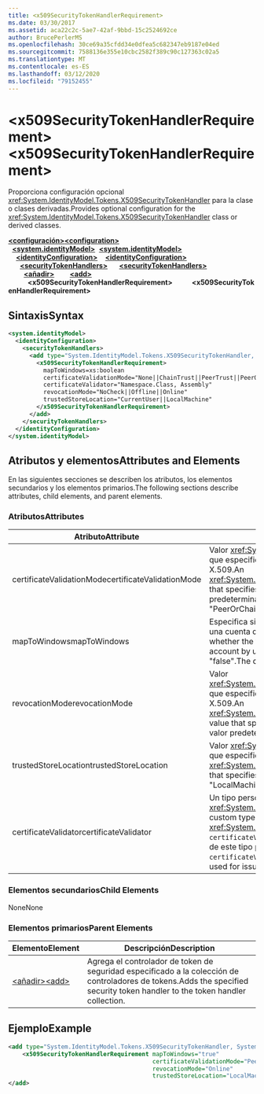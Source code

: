 ```yaml
---
title: <x509SecurityTokenHandlerRequirement>
ms.date: 03/30/2017
ms.assetid: aca22c2c-5ae7-42af-9bbd-15c2524692ce
author: BrucePerlerMS
ms.openlocfilehash: 30ce69a35cfdd34e0dfea5c682347eb9187e04ed
ms.sourcegitcommit: 7588136e355e10cbc2582f389c90c127363c02a5
ms.translationtype: MT
ms.contentlocale: es-ES
ms.lasthandoff: 03/12/2020
ms.locfileid: "79152455"
---
```

# <a name="x509securitytokenhandlerrequirement"></a><span data-ttu-id="083b6-101">\<x509SecurityTokenHandlerRequirement></span><span class="sxs-lookup"><span data-stu-id="083b6-101">\<x509SecurityTokenHandlerRequirement></span></span>
<span data-ttu-id="083b6-102">Proporciona configuración opcional <xref:System.IdentityModel.Tokens.X509SecurityTokenHandler> para la clase o clases derivadas.</span><span class="sxs-lookup"><span data-stu-id="083b6-102">Provides optional configuration for the <xref:System.IdentityModel.Tokens.X509SecurityTokenHandler> class or derived classes.</span></span>  
  
<span data-ttu-id="083b6-103">[**\<configuración>**](../configuration-element.md)</span><span class="sxs-lookup"><span data-stu-id="083b6-103">[**\<configuration>**](../configuration-element.md)</span></span>\
<span data-ttu-id="083b6-104">&nbsp;&nbsp;[**\<system.identityModel>**](system-identitymodel.md)</span><span class="sxs-lookup"><span data-stu-id="083b6-104">&nbsp;&nbsp;[**\<system.identityModel>**](system-identitymodel.md)</span></span>\
<span data-ttu-id="083b6-105">&nbsp;&nbsp;&nbsp;&nbsp;[**\<identityConfiguration>**](identityconfiguration.md)</span><span class="sxs-lookup"><span data-stu-id="083b6-105">&nbsp;&nbsp;&nbsp;&nbsp;[**\<identityConfiguration>**](identityconfiguration.md)</span></span>\
<span data-ttu-id="083b6-106">&nbsp;&nbsp;&nbsp;&nbsp;&nbsp;&nbsp;[**\<securityTokenHandlers>**](securitytokenhandlers.md)</span><span class="sxs-lookup"><span data-stu-id="083b6-106">&nbsp;&nbsp;&nbsp;&nbsp;&nbsp;&nbsp;[**\<securityTokenHandlers>**](securitytokenhandlers.md)</span></span>\
<span data-ttu-id="083b6-107">&nbsp;&nbsp;&nbsp;&nbsp;&nbsp;&nbsp;&nbsp;&nbsp;[**\<añadir>**](add.md)</span><span class="sxs-lookup"><span data-stu-id="083b6-107">&nbsp;&nbsp;&nbsp;&nbsp;&nbsp;&nbsp;&nbsp;&nbsp;[**\<add>**](add.md)</span></span>\
<span data-ttu-id="083b6-108">&nbsp;&nbsp;&nbsp;&nbsp;&nbsp;&nbsp;&nbsp;&nbsp;&nbsp;&nbsp;**\<x509SecurityTokenHandlerRequirement>**</span><span class="sxs-lookup"><span data-stu-id="083b6-108">&nbsp;&nbsp;&nbsp;&nbsp;&nbsp;&nbsp;&nbsp;&nbsp;&nbsp;&nbsp;**\<x509SecurityTokenHandlerRequirement>**</span></span>  
  
## <a name="syntax"></a><span data-ttu-id="083b6-109">Sintaxis</span><span class="sxs-lookup"><span data-stu-id="083b6-109">Syntax</span></span>  
  
```xml  
<system.identityModel>  
  <identityConfiguration>  
    <securityTokenHandlers>  
      <add type="System.IdentityModel.Tokens.X509SecurityTokenHandler, System.IdentityModel">  
        <x509SecurityTokenHandlerRequirement>  
          mapToWindows=xs:boolean  
          certificateValidationMode="None||ChainTrust||PeerTrust||PeerOrChainTrust||Custom"  
          certificateValidator="Namespace.Class, Assembly"  
          revocationMode="NoCheck||Offline||Online"  
          trustedStoreLocation="CurrentUser||LocalMachine"  
        </x509SecurityTokenHandlerRequirement>  
      </add>  
    </securityTokenHandlers>  
  </identityConfiguration>  
</system.identityModel>  
```  
  
## <a name="attributes-and-elements"></a><span data-ttu-id="083b6-110">Atributos y elementos</span><span class="sxs-lookup"><span data-stu-id="083b6-110">Attributes and Elements</span></span>  
 <span data-ttu-id="083b6-111">En las siguientes secciones se describen los atributos, los elementos secundarios y los elementos primarios.</span><span class="sxs-lookup"><span data-stu-id="083b6-111">The following sections describe attributes, child elements, and parent elements.</span></span>  
  
### <a name="attributes"></a><span data-ttu-id="083b6-112">Atributos</span><span class="sxs-lookup"><span data-stu-id="083b6-112">Attributes</span></span>  
  
|<span data-ttu-id="083b6-113">Atributo</span><span class="sxs-lookup"><span data-stu-id="083b6-113">Attribute</span></span>|<span data-ttu-id="083b6-114">Descripción</span><span class="sxs-lookup"><span data-stu-id="083b6-114">Description</span></span>|  
|---------------|-----------------|  
|<span data-ttu-id="083b6-115">certificateValidationMode</span><span class="sxs-lookup"><span data-stu-id="083b6-115">certificateValidationMode</span></span>|<span data-ttu-id="083b6-116">Valor <xref:System.ServiceModel.Security.X509CertificateValidationMode> que especifica el modo de validación que se usará para el certificado X.509.</span><span class="sxs-lookup"><span data-stu-id="083b6-116">An <xref:System.ServiceModel.Security.X509CertificateValidationMode> value that specifies the validation mode to use for the X.509 certificate.</span></span> <span data-ttu-id="083b6-117">El valor predeterminado es "PeerOrChainTrust".</span><span class="sxs-lookup"><span data-stu-id="083b6-117">The default value is "PeerOrChainTrust".</span></span>|  
|<span data-ttu-id="083b6-118">mapToWindows</span><span class="sxs-lookup"><span data-stu-id="083b6-118">mapToWindows</span></span>|<span data-ttu-id="083b6-119">Especifica si el controlador de tokens debe asignar el token de validación a una cuenta de Windows mediante la notificación UPN entrante.</span><span class="sxs-lookup"><span data-stu-id="083b6-119">Specifies whether the token handler should map the validating token to a Windows account by using the incoming UPN claim.</span></span> <span data-ttu-id="083b6-120">El valor predeterminado es "false".</span><span class="sxs-lookup"><span data-stu-id="083b6-120">The default is "false".</span></span>|  
|<span data-ttu-id="083b6-121">revocationMode</span><span class="sxs-lookup"><span data-stu-id="083b6-121">revocationMode</span></span>|<span data-ttu-id="083b6-122">Valor <xref:System.Security.Cryptography.X509Certificates.X509RevocationMode> que especifica el modo de revocación que se usará para el certificado X.509.</span><span class="sxs-lookup"><span data-stu-id="083b6-122">An <xref:System.Security.Cryptography.X509Certificates.X509RevocationMode> value that specifies the revocation mode to use for the X.509 certificate.</span></span> <span data-ttu-id="083b6-123">El valor predeterminado es "Online".</span><span class="sxs-lookup"><span data-stu-id="083b6-123">The default value is "Online".</span></span>|  
|<span data-ttu-id="083b6-124">trustedStoreLocation</span><span class="sxs-lookup"><span data-stu-id="083b6-124">trustedStoreLocation</span></span>|<span data-ttu-id="083b6-125">Valor <xref:System.Security.Cryptography.X509Certificates.StoreLocation> que especifica el almacén de certificados X.509.</span><span class="sxs-lookup"><span data-stu-id="083b6-125">A <xref:System.Security.Cryptography.X509Certificates.StoreLocation> value that specifies the X.509 certificate store.</span></span> <span data-ttu-id="083b6-126">El valor predeterminado es "LocalMachine".</span><span class="sxs-lookup"><span data-stu-id="083b6-126">The default value is "LocalMachine".</span></span>|  
|<span data-ttu-id="083b6-127">certificateValidator</span><span class="sxs-lookup"><span data-stu-id="083b6-127">certificateValidator</span></span>|<span data-ttu-id="083b6-128">Un tipo personalizado que <xref:System.IdentityModel.Selectors.X509CertificateValidator>deriva de .</span><span class="sxs-lookup"><span data-stu-id="083b6-128">A custom type that derives from <xref:System.IdentityModel.Selectors.X509CertificateValidator>.</span></span> <span data-ttu-id="083b6-129">Si `certificateValidationMode` el atributo es "Custom", se utiliza una instancia de este tipo para la validación del certificado de emisor.</span><span class="sxs-lookup"><span data-stu-id="083b6-129">If the `certificateValidationMode` attribute is "Custom", an instance of this type is used for issuer certificate validation.</span></span>|  
  
### <a name="child-elements"></a><span data-ttu-id="083b6-130">Elementos secundarios</span><span class="sxs-lookup"><span data-stu-id="083b6-130">Child Elements</span></span>  
 <span data-ttu-id="083b6-131">None</span><span class="sxs-lookup"><span data-stu-id="083b6-131">None</span></span>  
  
### <a name="parent-elements"></a><span data-ttu-id="083b6-132">Elementos primarios</span><span class="sxs-lookup"><span data-stu-id="083b6-132">Parent Elements</span></span>  
  
|<span data-ttu-id="083b6-133">Elemento</span><span class="sxs-lookup"><span data-stu-id="083b6-133">Element</span></span>|<span data-ttu-id="083b6-134">Descripción</span><span class="sxs-lookup"><span data-stu-id="083b6-134">Description</span></span>|  
|-------------|-----------------|  
|[<span data-ttu-id="083b6-135">\<añadir></span><span class="sxs-lookup"><span data-stu-id="083b6-135">\<add></span></span>](add.md)|<span data-ttu-id="083b6-136">Agrega el controlador de token de seguridad especificado a la colección de controladores de tokens.</span><span class="sxs-lookup"><span data-stu-id="083b6-136">Adds the specified security token handler to the token handler collection.</span></span>|  
  
## <a name="example"></a><span data-ttu-id="083b6-137">Ejemplo</span><span class="sxs-lookup"><span data-stu-id="083b6-137">Example</span></span>  
  
```xml  
<add type="System.IdentityModel.Tokens.X509SecurityTokenHandler, System.IdentityModel">  
    <x509SecurityTokenHandlerRequirement mapToWindows="true"
                                         certificateValidationMode="PeerOrChainTrust"
                                         revocationMode="Online"
                                         trustedStoreLocation="LocalMachine" />  
</add>  
```
